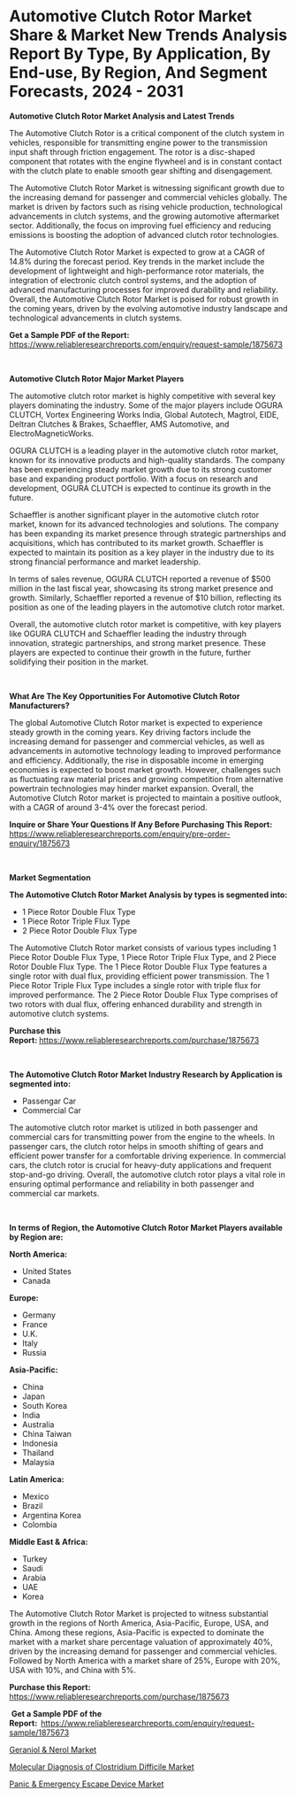 <p><h1>Automotive Clutch Rotor Market Share & Market New Trends Analysis Report By Type, By Application, By End-use, By Region, And Segment Forecasts, 2024 - 2031</h1></p><p><strong>Automotive Clutch Rotor Market Analysis and Latest Trends</strong></p>
<p><p>The Automotive Clutch Rotor is a critical component of the clutch system in vehicles, responsible for transmitting engine power to the transmission input shaft through friction engagement. The rotor is a disc-shaped component that rotates with the engine flywheel and is in constant contact with the clutch plate to enable smooth gear shifting and disengagement.</p><p>The Automotive Clutch Rotor Market is witnessing significant growth due to the increasing demand for passenger and commercial vehicles globally. The market is driven by factors such as rising vehicle production, technological advancements in clutch systems, and the growing automotive aftermarket sector. Additionally, the focus on improving fuel efficiency and reducing emissions is boosting the adoption of advanced clutch rotor technologies.</p><p>The Automotive Clutch Rotor Market is expected to grow at a CAGR of 14.8% during the forecast period. Key trends in the market include the development of lightweight and high-performance rotor materials, the integration of electronic clutch control systems, and the adoption of advanced manufacturing processes for improved durability and reliability. Overall, the Automotive Clutch Rotor Market is poised for robust growth in the coming years, driven by the evolving automotive industry landscape and technological advancements in clutch systems.</p></p>
<p><strong>Get a Sample PDF of the Report:&nbsp;</strong> <a href="https://www.reliableresearchreports.com/enquiry/request-sample/1875673">https://www.reliableresearchreports.com/enquiry/request-sample/1875673</a></p>
<p>&nbsp;</p>
<p><strong>Automotive Clutch Rotor Major Market Players</strong></p>
<p><p>The automotive clutch rotor market is highly competitive with several key players dominating the industry. Some of the major players include OGURA CLUTCH, Vortex Engineering Works India, Global Autotech, Magtrol, EIDE, Deltran Clutches & Brakes, Schaeffler, AMS Automotive, and ElectroMagneticWorks.</p><p>OGURA CLUTCH is a leading player in the automotive clutch rotor market, known for its innovative products and high-quality standards. The company has been experiencing steady market growth due to its strong customer base and expanding product portfolio. With a focus on research and development, OGURA CLUTCH is expected to continue its growth in the future.</p><p>Schaeffler is another significant player in the automotive clutch rotor market, known for its advanced technologies and solutions. The company has been expanding its market presence through strategic partnerships and acquisitions, which has contributed to its market growth. Schaeffler is expected to maintain its position as a key player in the industry due to its strong financial performance and market leadership.</p><p>In terms of sales revenue, OGURA CLUTCH reported a revenue of $500 million in the last fiscal year, showcasing its strong market presence and growth. Similarly, Schaeffler reported a revenue of $10 billion, reflecting its position as one of the leading players in the automotive clutch rotor market.</p><p>Overall, the automotive clutch rotor market is competitive, with key players like OGURA CLUTCH and Schaeffler leading the industry through innovation, strategic partnerships, and strong market presence. These players are expected to continue their growth in the future, further solidifying their position in the market.</p></p>
<p>&nbsp;</p>
<p><strong>What Are The Key Opportunities For Automotive Clutch Rotor Manufacturers?</strong></p>
<p><p>The global Automotive Clutch Rotor market is expected to experience steady growth in the coming years. Key driving factors include the increasing demand for passenger and commercial vehicles, as well as advancements in automotive technology leading to improved performance and efficiency. Additionally, the rise in disposable income in emerging economies is expected to boost market growth. However, challenges such as fluctuating raw material prices and growing competition from alternative powertrain technologies may hinder market expansion. Overall, the Automotive Clutch Rotor market is projected to maintain a positive outlook, with a CAGR of around 3-4% over the forecast period.</p></p>
<p><strong>Inquire or Share Your Questions If Any Before Purchasing This Report:</strong> <a href="https://www.reliableresearchreports.com/enquiry/pre-order-enquiry/1875673">https://www.reliableresearchreports.com/enquiry/pre-order-enquiry/1875673</a></p>
<p>&nbsp;</p>
<p><strong>Market Segmentation</strong></p>
<p><strong>The Automotive Clutch Rotor Market Analysis by types is segmented into:</strong></p>
<p><ul><li>1 Piece Rotor Double Flux Type</li><li>1 Piece Rotor Triple Flux Type</li><li>2 Piece Rotor Double Flux Type</li></ul></p>
<p><p>The Automotive Clutch Rotor market consists of various types including 1 Piece Rotor Double Flux Type, 1 Piece Rotor Triple Flux Type, and 2 Piece Rotor Double Flux Type. The 1 Piece Rotor Double Flux Type features a single rotor with dual flux, providing efficient power transmission. The 1 Piece Rotor Triple Flux Type includes a single rotor with triple flux for improved performance. The 2 Piece Rotor Double Flux Type comprises of two rotors with dual flux, offering enhanced durability and strength in automotive clutch systems.</p></p>
<p><strong>Purchase this Report:&nbsp;</strong><a href="https://www.reliableresearchreports.com/purchase/1875673">https://www.reliableresearchreports.com/purchase/1875673</a></p>
<p>&nbsp;</p>
<p><strong>The Automotive Clutch Rotor Market Industry Research by Application is segmented into:</strong></p>
<p><ul><li>Passengar Car</li><li>Commercial Car</li></ul></p>
<p><p>The automotive clutch rotor market is utilized in both passenger and commercial cars for transmitting power from the engine to the wheels. In passenger cars, the clutch rotor helps in smooth shifting of gears and efficient power transfer for a comfortable driving experience. In commercial cars, the clutch rotor is crucial for heavy-duty applications and frequent stop-and-go driving. Overall, the automotive clutch rotor plays a vital role in ensuring optimal performance and reliability in both passenger and commercial car markets.</p></p>
<p>&nbsp;</p>
<p><strong>In terms of Region, the Automotive Clutch Rotor Market Players available by Region are:</strong></p>
<p>
    <p> <strong> North America: </strong>
        <ul>
            <li>United States</li>
            <li>Canada</li>
        </ul>
        </p> 
    <p> <strong> Europe: </strong>
        <ul>
            <li>Germany</li>
            <li>France</li>
            <li>U.K.</li>
            <li>Italy</li>
            <li>Russia</li>
        </ul>
        </p> 
    <p> <strong> Asia-Pacific: </strong>
        <ul>
            <li>China</li>
            <li>Japan</li>
            <li>South Korea</li>
            <li>India</li>
            <li>Australia</li>
            <li>China Taiwan</li>
            <li>Indonesia</li>
            <li>Thailand</li>
            <li>Malaysia</li>
        </ul>
        </p> 
    <p> <strong> Latin America: </strong>
        <ul>
            <li>Mexico</li>
            <li>Brazil</li>
            <li>Argentina Korea</li>
            <li>Colombia</li>
        </ul>
        </p> 
    <p> <strong> Middle East & Africa: </strong>
        <ul>
            <li>Turkey</li>
            <li>Saudi</li>
            <li>Arabia</li>
            <li>UAE</li>
            <li>Korea</li>
        </ul>
    </p>
    </p>
<p><p>The Automotive Clutch Rotor Market is projected to witness substantial growth in the regions of North America, Asia-Pacific, Europe, USA, and China. Among these regions, Asia-Pacific is expected to dominate the market with a market share percentage valuation of approximately 40%, driven by the increasing demand for passenger and commercial vehicles. Followed by North America with a market share of 25%, Europe with 20%, USA with 10%, and China with 5%.</p></p>
<p><strong>Purchase this Report: </strong><a href="https://www.reliableresearchreports.com/purchase/1875673">https://www.reliableresearchreports.com/purchase/1875673</a></p>
<p>&nbsp;<strong>Get a Sample PDF of the Report:&nbsp;&nbsp;</strong><a href="https://www.reliableresearchreports.com/enquiry/request-sample/1875673">https://www.reliableresearchreports.com/enquiry/request-sample/1875673</a></p>
<p><strong></strong></p>
<p><p><a href="https://view.publitas.com/reportprime-1/geraniol-nerol-market-insights-market-players-and-forecast-till-2030/">Geraniol & Nerol Market</a></p><p><a href="https://view.publitas.com/reportprime-1/molecular-diagnosis-of-clostridium-difficile-market-research-report-the-key-to-successful-business-strategy-forecasted-for-period-from-2023-2030/">Molecular Diagnosis of Clostridium Difficile Market</a></p><p><a href="https://view.publitas.com/reportprime-1/panic-emergency-escape-device-market-dynamics-2023-2030-also-about-its-market-trends-projections-and-opportunities/">Panic & Emergency Escape Device Market</a></p></p>